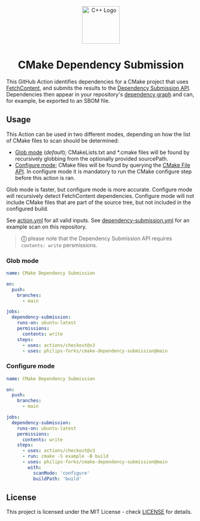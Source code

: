 <div align="center">
<img src="https://user-images.githubusercontent.com/17342434/204997817-e8f9273d-d3d9-4869-9d9a-94d0889acf3d.png" alt="C++ Logo" width="100"/>
</div>

<h1 align="center">
CMake Dependency Submission
</h1>

This GitHub Action identifies dependencies for a CMake project that uses [FetchContent](https://cmake.org/cmake/help/latest/module/FetchContent.html), and submits the results to the [Dependency Submission API](https://docs.github.com/en/code-security/supply-chain-security/understanding-your-software-supply-chain/using-the-dependency-submission-api). Dependencies then appear in your repository's [dependency graph](https://github.com/philips-forks/cmake-dependency-submission/network/dependencies) and can, for example, be exported to an SBOM file.

## Usage

This Action can be used in two different modes, depending on how the list of CMake files to scan should be determined:

- [Glob mode](#glob-mode) (*default*); CMakeLists.txt and *.cmake files will be found by recursively globbing from the optionally provided sourcePath.
- [Configure mode](#configure-mode); CMake files will be found by querying the [CMake File API](https://cmake.org/cmake/help/latest/manual/cmake-file-api.7.html#manual:cmake-file-api(7)). In configure mode it is mandatory to run the CMake configure step before this action is ran.

Glob mode is faster, but configure mode is more accurate. Configure mode will recursively detect FetchContent dependencies. Configure mode will not include CMake files that are part of the source tree, but not included in the configured build.

See [action.yml](action.yml) for all valid inputs.
See [dependency-submission.yml](.github/workflows/dependency-submission.yml) for an example scan on this repository.

> **&#9432;** please note that the Dependency Submission API requires `contents: write` persmissions.

### Glob mode

```yml
name: CMake Dependency Submission

on:
  push:
    branches:
      - main

jobs:
  dependency-submission:
    runs-on: ubuntu-latest
    permissions:
      contents: write
    steps:
      - uses: actions/checkout@v3
      - uses: philips-forks/cmake-dependency-submission@main
```

### Configure mode

```yml
name: CMake Dependency Submission

on:
  push:
    branches:
      - main

jobs:
  dependency-submission:
    runs-on: ubuntu-latest
    permissions:
      contents: write
    steps:
      - uses: actions/checkout@v3
      - run: cmake -S example -B build
      - uses: philips-forks/cmake-dependency-submission@main
        with:
          scanMode: 'configure'
          buildPath: 'build'
```

## License

This project is licensed under the MIT License - check [LICENSE](LICENSE) for details.
